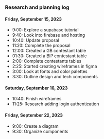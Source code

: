 ### Research and planning log
#### Friday, September 15, 2023

* 9:00: Explore a supabase tutorial
* 9:40: Look into firebase and hosting
* 10:40: Update proposal
* 11:20: Complete the proposal
* 12:00: Created a GB contestant table
* 01:30: Created a BIP contestant table
* 2:00: Complete contestants tables
* 2:25: Started creating wireframes in figma
* 3:00: Look at fonts and color palettes
* 3:30: Outline design and tech components

#### Saturday, September 16, 2023

* 10:40: Finish wireframes
* 11:25: Research adding login authentication

#### Friday, September 22, 2023
* 9:00: Create a diagram
* 9:30: Organize components

